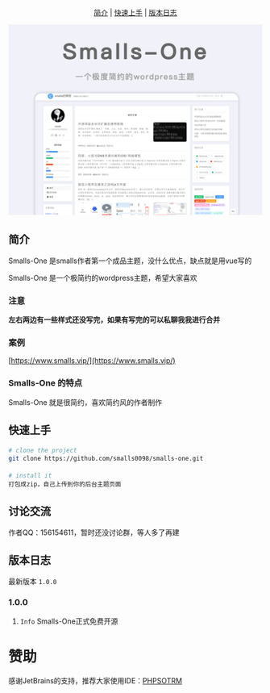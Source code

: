<p align="center">
  <a href="#简介">简介</a>&nbsp;|&nbsp;<a href="#快速上手">快速上手</a>&nbsp;|&nbsp;<a href="#版本日志">版本日志</a>
</p>

![Smalls-One](https://github.com/smalls0098/smalls-one/blob/master/screenshot.png?raw=true)

## 简介

Smalls-One 是smalls作者第一个成品主题，没什么优点，缺点就是用vue写的

Smalls-One 是一个极简约的wordpress主题，希望大家喜欢

### 注意

**左右两边有一些样式还没写完，如果有写完的可以私聊我我进行合并**

### 案例

[https://www.smalls.vip/](https://www.smalls.vip/)

### Smalls-One 的特点

Smalls-One 就是很简约，喜欢简约风的作者制作

## 快速上手

```sh
# clone the project
git clone https://github.com/smalls0098/smalls-one.git

# install it
打包成zip，自己上传到你的后台主题页面
```

## 讨论交流

作者QQ：156154611，暂时还没讨论群，等人多了再建

## 版本日志

最新版本 `1.0.0`

### 1.0.0

1. `Info` Smalls-One正式免费开源


赞助  
==
感谢JetBrains的支持，推荐大家使用IDE：[PHPSOTRM](https://www.jetbrains.com/?from=video-tools)